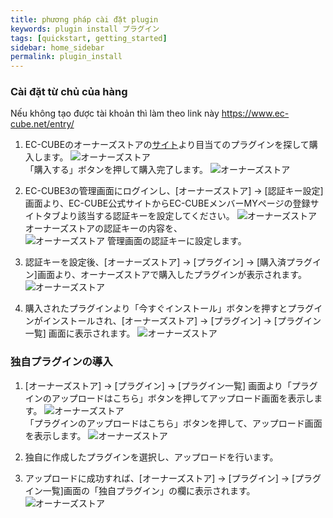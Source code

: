```yaml
---
title: phương pháp cài đặt plugin
keywords: plugin install プラグイン
tags: [quickstart, getting_started]
sidebar: home_sidebar
permalink: plugin_install
---
```


### Cài đặt từ chủ của hàng
Nếu không tạo được tài khoản thì làm theo link này https://www.ec-cube.net/entry/
1. EC-CUBEのオーナーズストアの[サイト](https://www.ec-cube.net/owners/)より目当てのプラグインを探して購入します。
![オーナーズストア](/images/plugin/plugin-01.png)  
「購入する」ボタンを押して購入完了します。
![オーナーズストア](/images/plugin/plugin-02.png)  

1. EC-CUBE3の管理画面にログインし、[オーナーズストア] -> [認証キー設定] 画面より、EC-CUBE公式サイトからEC-CUBEメンバーMYページの登録サイトタブより該当する認証キーを設定してください。
![オーナーズストア](/images/plugin/plugin-03.png)  
オーナーズストアの認証キーの内容を、  
![オーナーズストア](/images/plugin/plugin-04.png)
管理画面の認証キーに設定します。

1. 認証キーを設定後、[オーナーズストア] -> [プラグイン] -> [購入済プラグイン]画面より、オーナーズストアで購入したプラグインが表示されます。
![オーナーズストア](/images/plugin/plugin-05.png)  

1. 購入されたプラグインより「今すぐインストール」ボタンを押すとプラグインがインストールされ、[オーナーズストア] -> [プラグイン] -> [プラグイン一覧] 画面に表示されます。
![オーナーズストア](/images/plugin/plugin-06.png)  




### 独自プラグインの導入

1. [オーナーズストア] -> [プラグイン] -> [プラグイン一覧] 画面より「プラグインのアップロードはこちら」ボタンを押してアップロード画面を表示します。
![オーナーズストア](/images/plugin/plugin-07.png)  
「プラグインのアップロードはこちら」ボタンを押して、アップロード画面を表示します。
![オーナーズストア](/images/plugin/plugin-08.png)  

1. 独自に作成したプラグインを選択し、アップロードを行います。

1. アップロードに成功すれば、[オーナーズストア] -> [プラグイン] -> [プラグイン一覧]画面の「独自プラグイン」の欄に表示されます。
![オーナーズストア](/images/plugin/plugin-09.png)  

